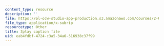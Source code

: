 ```yaml
---
content_type: resource
description: ''
file: https://ol-ocw-studio-app-production.s3.amazonaws.com/courses/2-003sc-engineering-dynamics-fall-2011/eab4fdbf4724c3a534a6516938c37f99_zNCBDrnT05E.srt
file_type: application/x-subrip
resourcetype: Other
title: 3play caption file
uid: eab4fdbf-4724-c3a5-34a6-516938c37f99
---
```

